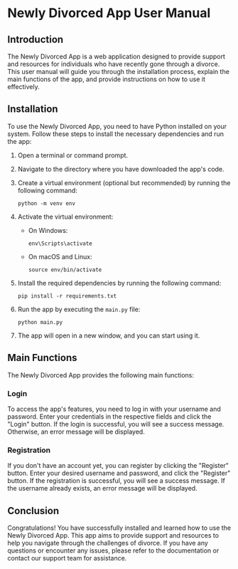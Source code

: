 # Newly Divorced App User Manual

## Introduction

The Newly Divorced App is a web application designed to provide support and resources for individuals who have recently gone through a divorce. This user manual will guide you through the installation process, explain the main functions of the app, and provide instructions on how to use it effectively.

## Installation

To use the Newly Divorced App, you need to have Python installed on your system. Follow these steps to install the necessary dependencies and run the app:

1. Open a terminal or command prompt.

2. Navigate to the directory where you have downloaded the app's code.

3. Create a virtual environment (optional but recommended) by running the following command:

   ```
   python -m venv env
   ```

4. Activate the virtual environment:

   - On Windows:

     ```
     env\Scripts\activate
     ```

   - On macOS and Linux:

     ```
     source env/bin/activate
     ```

5. Install the required dependencies by running the following command:

   ```
   pip install -r requirements.txt
   ```

6. Run the app by executing the `main.py` file:

   ```
   python main.py
   ```

7. The app will open in a new window, and you can start using it.

## Main Functions

The Newly Divorced App provides the following main functions:

### Login

To access the app's features, you need to log in with your username and password. Enter your credentials in the respective fields and click the "Login" button. If the login is successful, you will see a success message. Otherwise, an error message will be displayed.

### Registration

If you don't have an account yet, you can register by clicking the "Register" button. Enter your desired username and password, and click the "Register" button. If the registration is successful, you will see a success message. If the username already exists, an error message will be displayed.

## Conclusion

Congratulations! You have successfully installed and learned how to use the Newly Divorced App. This app aims to provide support and resources to help you navigate through the challenges of divorce. If you have any questions or encounter any issues, please refer to the documentation or contact our support team for assistance.